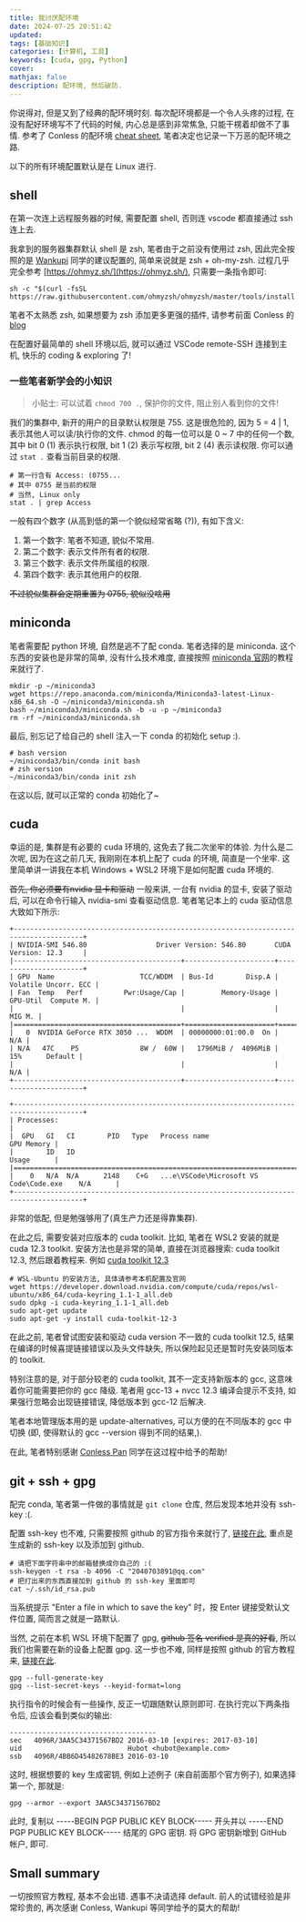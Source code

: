 ```yaml
---
title: 我讨厌配环境
date: 2024-07-25 20:51:42
updated:
tags: [基础知识]
categories: [计算机, 工具]
keywords: [cuda, gpg, Python]
cover:
mathjax: false
description: 配环境, 然后破防.
---
```


你说得对, 但是又到了经典的配环境时刻. 每次配环境都是一个令人头疼的过程, 在没有配好环境写不了代码的时候, 内心总是感到非常焦急, 只能干楞着却做不了事情. 参考了 Conless 的配环境 [cheat sheet](https://conless.dev/blog/2024/server-cheatsheet/), 笔者决定也记录一下万恶的配环境之路.

以下的所有环境配置默认是在 Linux 进行.

## shell

在第一次连上远程服务器的时候, 需要配置 shell, 否则连 vscode 都直接通过 ssh 连上去.

我拿到的服务器集群默认 shell 是 zsh, 笔者由于之前没有使用过 zsh, 因此完全按照的是 [Wankupi](https://www.wankupi.top) 同学的建议配置的, 简单来说就是 zsh + oh-my-zsh. 过程几乎完全参考 [https://ohmyz.sh/](https://ohmyz.sh/), 只需要一条指令即可:

```shell
sh -c "$(curl -fsSL https://raw.githubusercontent.com/ohmyzsh/ohmyzsh/master/tools/install.sh)"
```

笔者不太熟悉 zsh, 如果想要为 zsh 添加更多更强的插件, 请参考前面 Conless 的 [blog](https://conless.dev/blog/2024/server-cheatsheet/)

在配置好最简单的 shell 环境以后, 就可以通过 VSCode remote-SSH 连接到主机, 快乐的 coding & exploring 了!

### 一些笔者新学会的小知识

> 小贴士: 可以试着 `chmod 700 .`, 保护你的文件, 阻止别人看到你的文件!

我们的集群中, 新开的用户的目录默认权限是 755. 这是很危险的, 因为 5 = 4 | 1, 表示其他人可以读/执行你的文件. chmod 的每一位可以是 0 ~ 7 中的任何一个数, 其中 bit 0 (1) 表示执行权限, bit 1 (2) 表示写权限, bit 2 (4) 表示读权限. 你可以通过 `stat .` 查看当前目录的权限.

```shell
# 第一行含有 Access: (0755...
# 其中 0755 是当前的权限
# 当然, Linux only
stat . | grep Access
```

一般有四个数字 (从高到低的第一个貌似经常省略 (?)), 有如下含义:

1. 第一个数字: 笔者不知道, 貌似不常用.
2. 第二个数字: 表示文件所有者的权限.
3. 第三个数字: 表示文件所属组的权限.
4. 第四个数字: 表示其他用户的权限.

~~不过貌似集群会定期重置为 0755, 貌似没啥用~~

## miniconda

笔者需要配 python 环境, 自然是逃不了配 conda. 笔者选择的是 miniconda. 这个东西的安装也是非常的简单, 没有什么技术难度, 直接按照 [miniconda 官网](https://docs.anaconda.com/miniconda/)的教程来就行了.

```shell
mkdir -p ~/miniconda3
wget https://repo.anaconda.com/miniconda/Miniconda3-latest-Linux-x86_64.sh -O ~/miniconda3/miniconda.sh
bash ~/miniconda3/miniconda.sh -b -u -p ~/miniconda3
rm -rf ~/miniconda3/miniconda.sh
```

最后, 别忘记了给自己的 shell 注入一下 conda 的初始化 setup :).

```shell
# bash version
~/miniconda3/bin/conda init bash
# zsh version
~/miniconda3/bin/conda init zsh
```

在这以后, 就可以正常的 conda 初始化了~

## cuda

幸运的是, 集群是有必要的 cuda 环境的, 这免去了我二次坐牢的体验. 为什么是二次呢, 因为在这之前几天, 我刚刚在本机上配了 cuda 的环境, 简直是一个坐牢. 这里简单讲一讲我在本机 Windows + WSL2 环境下是如何配置 cuda 环境的.

~~首先, 你必须要有nvidia 显卡和驱动~~ 一般来讲, 一台有 nvidia 的显卡, 安装了驱动后, 可以在命令行输入 nvidia-smi 查看驱动信息. 笔者笔记本上的 cuda 驱动信息大致如下所示:

```plaintext
+---------------------------------------------------------------------------------------+
| NVIDIA-SMI 546.80                 Driver Version: 546.80       CUDA Version: 12.3     |
|-----------------------------------------+----------------------+----------------------+
| GPU  Name                     TCC/WDDM  | Bus-Id        Disp.A | Volatile Uncorr. ECC |
| Fan  Temp   Perf          Pwr:Usage/Cap |         Memory-Usage | GPU-Util  Compute M. |
|                                         |                      |               MIG M. |
|=========================================+======================+======================|
|   0  NVIDIA GeForce RTX 3050 ...  WDDM  | 00000000:01:00.0  On |                  N/A |
| N/A   47C    P5               8W /  60W |   1796MiB /  4096MiB |     15%      Default |
|                                         |                      |                  N/A |
+-----------------------------------------+----------------------+----------------------+

+---------------------------------------------------------------------------------------+
| Processes:                                                                            |
|  GPU   GI   CI        PID   Type   Process name                            GPU Memory |
|        ID   ID                                                             Usage      |
|=======================================================================================|
|    0   N/A  N/A      2148    C+G   ...e\VSCode\Microsoft VS Code\Code.exe    N/A      |
+---------------------------------------------------------------------------------------+
```

非常的低配, 但是勉强够用了(真生产力还是得靠集群).

在此之后, 需要安装对应版本的 cuda toolkit. 比如, 笔者在 WSL2 安装的就是 cuda 12.3 toolkit. 安装方法也是非常的简单, 直接在浏览器搜索: cuda toolkit 12.3, 然后跟着教程来. 例如 [cuda toolkit 12.3](https://developer.nvidia.com/cuda-12-3-0-download-archive?target_os=Linux)

```shell
# WSL-Ubuntu 的安装方法, 具体请参考本机配置及官网
wget https://developer.download.nvidia.com/compute/cuda/repos/wsl-ubuntu/x86_64/cuda-keyring_1.1-1_all.deb
sudo dpkg -i cuda-keyring_1.1-1_all.deb
sudo apt-get update
sudo apt-get -y install cuda-toolkit-12-3
```

在此之前, 笔者曾试图安装和驱动 cuda version 不一致的 cuda toolkit 12.5, 结果在编译的时候喜提链接错误以及头文件缺失, 所以保险起见还是暂时先安装同版本的 toolkit.

特别注意的是, 对于部分较老的 cuda toolkit, 其不一定支持新版本的 gcc, 这意味着你可能需要把你的 gcc 降级. 笔者用 gcc-13 + nvcc 12.3 编译会提示不支持, 如果强行忽略会出现链接错误, 降低版本到 gcc-12 后解决.

笔者本地管理版本用的是 update-alternatives, 可以方便的在不同版本的 gcc 中切换 (即, 使得默认的 gcc --version 得到不同的结果,).

在此, 笔者特别感谢 [Conless Pan](https://conless.dev/) 同学在这过程中给予的帮助!

## git + ssh + gpg

配完 conda, 笔者第一件做的事情就是 `git clone` 仓库, 然后发现本地并没有 ssh-key :(.

配置 ssh-key 也不难, 只需要按照 github 的官方指令来就行了, [链接在此](https://docs.github.com/zh/authentication/connecting-to-github-with-ssh), 重点是生成新的 ssh-key 以及添加到 github.

```shell
# 请把下面字符串中的邮箱替换成你自己的 :(
ssh-keygen -t rsa -b 4096 -C "2040703891@qq.com"
# 把打出来的东西直接加到 github 的 ssh-key 里面即可
cat ~/.ssh/id_rsa.pub
```

当系统提示 "Enter a file in which to save the key" 时，按 Enter 键接受默认文件位置, 简而言之就是一路默认.

当然, 之前在本机 WSL 环境下配置了 gpg, ~~github 签名 verified 是真的好看~~, 所以我们也需要在新的设备上配置 gpg. 这一步也不难, 同样是按照 github 的官方教程来, [链接在此](https://docs.github.com/zh/authentication/managing-commit-signature-verification/generating-a-new-gpg-key).

```shell
gpg --full-generate-key
gpg --list-secret-keys --keyid-format=long
```

执行指令的时候会有一些操作, 反正一切跟随默认原则即可. 在执行完以下两条指令后, 应该会看到类似的输出:

```plaintext
------------------------------------
sec   4096R/3AA5C34371567BD2 2016-03-10 [expires: 2017-03-10]
uid                          Hubot <hubot@example.com>
ssb   4096R/4BB6D45482678BE3 2016-03-10
```

这时, 根据想要的 key 生成密钥, 例如上述例子 (来自前面那个官方例子), 如果选择第一个, 那就是:

```shell
gpg --armor --export 3AA5C34371567BD2
```

此时, 复制以 -----BEGIN PGP PUBLIC KEY BLOCK----- 开头并以 -----END PGP PUBLIC KEY BLOCK----- 结尾的 GPG 密钥. 将 GPG 密钥新增到 GitHub 帐户, 即可.

## Small summary

一切按照官方教程, 基本不会出错. 遇事不决请选择 default. 前人的试错经验是非常珍贵的, 再次感谢 Conless, Wankupi 等同学给予的莫大的帮助!
